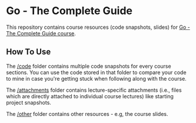 # Go - The Complete Guide

This repository contains course resources (code snapshots, slides) for [Go - The Complete Guide course](https://acad.link/golang).

## How To Use

The [/code](/code/) folder contains multiple code snapshots for every course sections. You can use the code stored in that folder to compare your code to mine in case you're getting stuck when following along with the course.

The [/attachments](/attachments/) folder contains lecture-specific attachments (i.e., files which are directly attached to individual course lectures) like starting project snapshots.

The [/other](/other/) folder contains other resources - e.g, the course slides.
